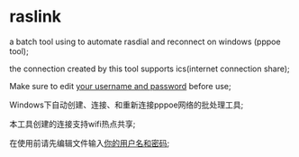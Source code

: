 # raslink
a batch tool using to automate rasdial and reconnect on windows (pppoe tool);

the connection created by this tool supports ics(internet connection share);

Make sure to edit [your username and password](https://github.com/myfreeer/raslink/blob/master/raslink.cmd#L23-L24) before use;

Windows下自动创建、连接、和重新连接pppoe网络的批处理工具;

本工具创建的连接支持wifi热点共享;

在使用前请先编辑文件输入[你的用户名和密码](https://github.com/myfreeer/raslink/blob/master/raslink.cmd#L23-L24);
